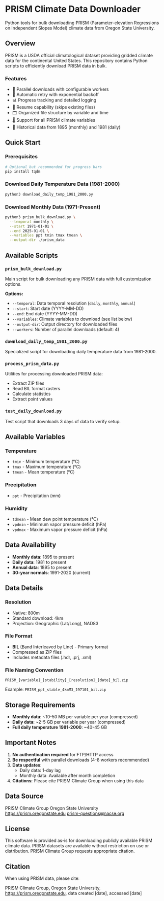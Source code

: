 # PRISM Climate Data Downloader

Python tools for bulk downloading PRISM (Parameter-elevation Regressions on Independent Slopes Model) climate data from Oregon State University.

## Overview

PRISM is a USDA official climatological dataset providing gridded climate data for the continental United States. This repository contains Python scripts to efficiently download PRISM data in bulk.

### Features

- 🚀 Parallel downloads with configurable workers
- 🔄 Automatic retry with exponential backoff
- 📊 Progress tracking and detailed logging
- 💾 Resume capability (skips existing files)
- 🗂️ Organized file structure by variable and time
- 🌡️ Support for all PRISM climate variables
- 📅 Historical data from 1895 (monthly) and 1981 (daily)

## Quick Start

### Prerequisites

```bash
# Optional but recommended for progress bars
pip install tqdm
```

### Download Daily Temperature Data (1981-2000)

```bash
python3 download_daily_temp_1981_2000.py
```

### Download Monthly Data (1971-Present)

```bash
python3 prism_bulk_download.py \
  --temporal monthly \
  --start 1971-01-01 \
  --end 2025-01-01 \
  --variables ppt tmin tmax tmean \
  --output-dir ./prism_data
```

## Available Scripts

### `prism_bulk_download.py`
Main script for bulk downloading any PRISM data with full customization options.

**Options:**
- `--temporal`: Data temporal resolution (`daily`, `monthly`, `annual`)
- `--start`: Start date (YYYY-MM-DD)
- `--end`: End date (YYYY-MM-DD)
- `--variables`: Climate variables to download (see list below)
- `--output-dir`: Output directory for downloaded files
- `--workers`: Number of parallel downloads (default: 4)

### `download_daily_temp_1981_2000.py`
Specialized script for downloading daily temperature data from 1981-2000.

### `process_prism_data.py`
Utilities for processing downloaded PRISM data:
- Extract ZIP files
- Read BIL format rasters
- Calculate statistics
- Extract point values

### `test_daily_download.py`
Test script that downloads 3 days of data to verify setup.

## Available Variables

### Temperature
- `tmin` - Minimum temperature (°C)
- `tmax` - Maximum temperature (°C)
- `tmean` - Mean temperature (°C)

### Precipitation
- `ppt` - Precipitation (mm)

### Humidity
- `tdmean` - Mean dew point temperature (°C)
- `vpdmin` - Minimum vapor pressure deficit (hPa)
- `vpdmax` - Maximum vapor pressure deficit (hPa)

## Data Availability

- **Monthly data**: 1895 to present
- **Daily data**: 1981 to present
- **Annual data**: 1895 to present
- **30-year normals**: 1991-2020 (current)

## Data Details

### Resolution
- Native: 800m
- Standard download: 4km
- Projection: Geographic (Lat/Long), NAD83

### File Format
- **BIL** (Band Interleaved by Line) - Primary format
- Compressed as ZIP files
- Includes metadata files (.hdr, .prj, .xml)

### File Naming Convention
```
PRISM_[variable]_[stability]_[resolution]_[date]_bil.zip
```
Example: `PRISM_ppt_stable_4kmM3_197101_bil.zip`

## Storage Requirements

- **Monthly data**: ~10-50 MB per variable per year (compressed)
- **Daily data**: ~2-5 GB per variable per year (compressed)
- **Full daily temperature 1981-2000**: ~40-45 GB

## Important Notes

1. **No authentication required** for FTP/HTTP access
2. **Be respectful** with parallel downloads (4-8 workers recommended)
3. **Data updates**:
   - Daily data: 1-day lag
   - Monthly data: Available after month completion
4. **Citations**: Please cite PRISM Climate Group when using this data

## Data Source

PRISM Climate Group
Oregon State University
https://prism.oregonstate.edu
prism-questions@nacse.org

## License

This software is provided as-is for downloading publicly available PRISM climate data. PRISM datasets are available without restriction on use or distribution. PRISM Climate Group requests appropriate citation.

## Citation

When using PRISM data, please cite:

PRISM Climate Group, Oregon State University, https://prism.oregonstate.edu, data created [date], accessed [date]